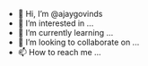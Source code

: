 - 👋 Hi, I’m @ajaygovinds
- 👀 I’m interested in ...
- 🌱 I’m currently learning ...
- 💞️ I’m looking to collaborate on ...
- 📫 How to reach me ...

<!---
ajaygovinds/ajaygovinds is a ✨ special ✨ repository because its `README.md` (this file) appears on your GitHub profile.
You can click the Preview link to take a look at your changes.
--->
